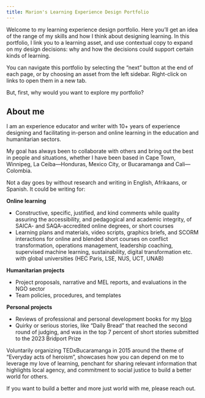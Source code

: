 ```yaml
---
title: Marion's Learning Experience Design Portfolio
---
```

Welcome to my learning experience design portfolio. Here you’ll get an idea of the range of my skills and how I think about designing learning. In this portfolio, I link you to a learning asset, and use contextual copy to expand on my design decisions: why and how the decisions could support certain kinds of learning.

You can navigate this portfolio by selecting the “next” button at the end of each page, or by choosing an asset from the left sidebar. Right-click on links to open them in a new tab.

But, first, why would you want to explore my portfolio?

<h2>About me</h2>

I am an experience educator and writer with 10+ years of experience designing and facilitating in-person and online learning in the education and humanitarian sectors.<br>

My goal has always been to collaborate with others and bring out the best in people and situations, whether I have been based in Cape Town, Winnipeg, La Ceiba—Honduras, Mexico City, or Bucaramanga and Cali—Colombia.<br>

Not a day goes by without research and writing in English, Afrikaans, or Spanish. It could be writing for:<br>

**Online learning**
+ Constructive, specific, justified, and kind comments while quality assuring the accessibility, and pedagogical and academic integrity, of SAICA- and SAQA-accredited online degrees, or short courses<br>
+ Learning plans and materials, video scripts, graphics briefs, and SCORM interactions for online and blended short courses on conflict transformation, operations management, leadership coaching, supervised machine learning, sustainability, digital transformation etc. with global universities (HEC Paris, LSE, NUS, UCT, UNAB)<br>

**Humanitarian projects**
+ Project proposals, narrative and MEL reports, and evaluations in the NGO sector<br>
+ Team policies, procedures, and templates<Br>

**Personal projects**
+ Reviews of professional and personal development books for my [blog](https://goodnbadhowto.com "The good, the bad, the how to")<br>
+ Quirky or serious stories, like “Daily Bread” that reached the second round of judging, and was in the top 7 percent of short stories submitted to the 2023 Bridport Prize<br>

Voluntarily organizing TEDxBucaramanga in 2015 around the theme of “Everyday acts of heroism”, showcases how you can depend on me to leverage my love of learning, penchant for sharing relevant information that highlights local agency, and commitment to social justice to build a better world for others.<br>

If you want to build a better and more just world with me, please reach out.<br>
